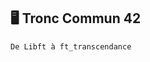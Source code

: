 ## 🖥️ Tronc Commun 42
```De Libft à ft_transcendance```


<!---
RepentedAlex/RepentedAlex is a ✨ special ✨ repository because its `README.md` (this file) appears on your GitHub profile.
You can click the Preview link to take a look at your changes.
--->
